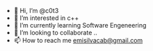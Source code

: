 - 👋 Hi, I’m @c0t3
- 👀 I’m interested in c++
- 🌱 I’m currently learning Software Engeneering
- 💞️ I’m looking to collaborate ..
- 📫 How to reach me emisilvacab@gmail.com

<!---
c0t3/c0t3 is a ✨ special ✨ repository because its `README.md` (this file) appears on your GitHub profile.
You can click the Preview link to take a look at your changes.1
--->
